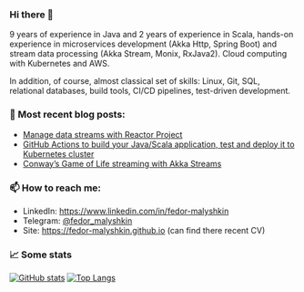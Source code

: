 ### Hi there 👋
9 years of experience in Java and 2 years of experience in Scala, hands-on experience in microservices development (Akka Http, Spring Boot) and stream data processing (Akka Stream, Monix, RxJava2).
Cloud computing with Kubernetes and AWS. 

In addition, of course, almost classical set of skills: Linux, Git, SQL, relational databases, build tools, CI/CD pipelines, test-driven development. 

### 📝 Most recent blog posts:
* [Manage data streams with Reactor Project](https://fedor-malyshkin.medium.com/manage-data-streams-with-reactor-project-da56922a8c4c)
* [GitHub Actions to build your Java/Scala application, test and deploy it to Kubernetes cluster](https://levelup.gitconnected.com/github-actions-to-build-your-java-scala-application-test-and-deploy-it-to-kubernetes-cluster-484779dfc200)  
* [Conway’s Game of Life streaming with Akka Streams](https://fedor-malyshkin.medium.com/conways-game-of-life-streaming-with-akka-streams-abddb9773d48)

### 📫 How to reach me:
* LinkedIn: https://www.linkedin.com/in/fedor-malyshkin
* Telegram: [@fedor_malyshkin](https://t.me/fedor_malyshkin)
* Site: https://fedor-malyshkin.github.io (can find there recent CV)

### :chart_with_upwards_trend: Some stats
[![GitHub stats](https://github-readme-stats.vercel.app/api?username=fedor-malyshkin&show_icons=true&count_private=true&hide=contribs)](https://github.com/fedor-malyshkin)
[![Top Langs](https://github-readme-stats.vercel.app/api/top-langs/?username=fedor-malyshkin&hide=javascript,html,CSS&layout=compact&exclude_repo=hflabs_am,magnetosoft_big_archive,magnetosoft_magnet)](https://github.com/fedor-malyshkin)


